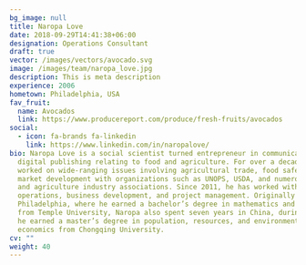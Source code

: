 ```yaml
---
bg_image: null
title: Naropa Love
date: 2018-09-29T14:41:38+06:00
designation: Operations Consultant
draft: true
vector: /images/vectors/avocado.svg
image: /images/team/naropa_love.jpg
description: This is meta description
experience: 2006
hometown: Philadelphia, USA
fav_fruit:
  name: Avocados
  link: https://www.producereport.com/produce/fresh-fruits/avocados
social:
  - icon: fa-brands fa-linkedin
    link: https://www.linkedin.com/in/naropalove/
bio: Naropa Love is a social scientist turned entrepreneur in communications and
  digital publishing relating to food and agriculture. For over a decade, he has
  worked on wide-ranging issues involving agricultural trade, food safety, and
  market development with organizations such as UNOPS, USDA, and numerous food
  and agriculture industry associations. Since 2011, he has worked with MZMC on
  operations, business development, and project management. Originally from
  Philadelphia, where he earned a bachelor’s degree in mathematics and economics
  from Temple University, Naropa also spent seven years in China, during which
  he earned a master’s degree in population, resources, and environmental
  economics from Chongqing University.
cv: ""
weight: 40
---
```

